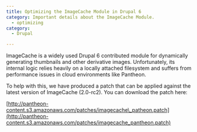 ```yaml
---
title: Optimizing the ImageCache Module in Drupal 6
category: Important details about the ImageCache Module.
  - optimizing
category:
  - Drupal

---
```


ImageCache is a widely used Drupal 6 contributed module for dynamically generating thumbnails and other derivative images. Unfortunately, its internal logic relies heavily on a locally attached filesystem and suffers from performance issues in cloud environments like Pantheon.

To help with this, we have produced a patch that can be applied against the latest version of ImageCache (2.0-rc2). You can download the patch here:

[http://pantheon-content.s3.amazonaws.com/patches/imagecache\_patheon.patch](http://pantheon-content.s3.amazonaws.com/patches/imagecache_pantheon.patch)
